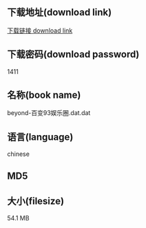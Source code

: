 ## 下载地址(download link)
[下载链接 download link](https://tutu365.netlify.app/?s=beyond-%E7%99%BE%E5%8F%9893%E5%A8%B1%E4%B9%90%E5%9C%88.dat)

## 下载密码(download password)
1411

## 名称(book name)
beyond-百变93娱乐圈.dat.dat

## 语言(language)
chinese

## MD5


## 大小(filesize)
54.1 MB

